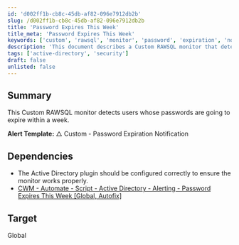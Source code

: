 ```yaml
---
id: 'd002ff1b-cb8c-45db-af82-096e7912db2b'
slug: /d002ff1b-cb8c-45db-af82-096e7912db2b
title: 'Password Expires This Week'
title_meta: 'Password Expires This Week'
keywords: ['custom', 'rawsql', 'monitor', 'password', 'expiration', 'notification', 'active', 'directory']
description: 'This document describes a Custom RAWSQL monitor that detects users whose passwords are set to expire within a week. It includes details on the alert template and necessary dependencies for proper configuration.'
tags: ['active-directory', 'security']
draft: false
unlisted: false
---
```


## Summary

This Custom RAWSQL monitor detects users whose passwords are going to expire within a week.

**Alert Template:** △ Custom - Password Expiration Notification

## Dependencies

- The Active Directory plugin should be configured correctly to ensure the monitor works properly.
- [CWM - Automate - Script - Active Directory - Alerting - Password Expires This Week [Global, Autofix]](/docs/6ad5ccf5-0502-459c-a877-eaeafc0ad432)

## Target

Global

